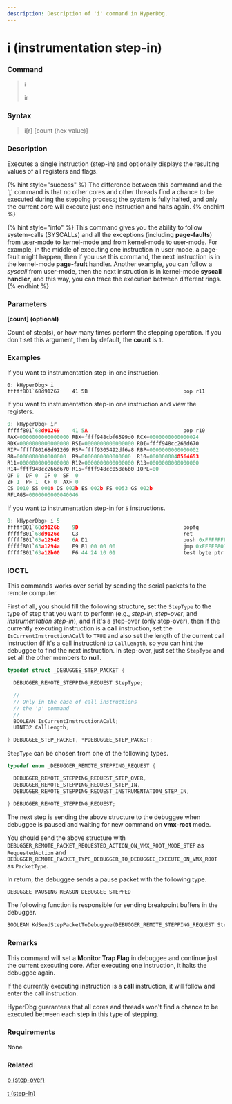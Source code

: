 ```yaml
---
description: Description of 'i' command in HyperDbg.
---
```


# i \(instrumentation step-in\)

### Command

> i
>
> ir

### Syntax

> i\[r\] \[count \(hex value\)\]

### Description

Executes a single instruction \(step-in\) and optionally displays the resulting values of all registers and flags.

{% hint style="success" %}
The difference between this command and the '[t](https://docs.hyperdbg.org/commands/debugging-commands/t)' command is that no other cores and other threads find a chance to be executed during the stepping process; the system is fully halted, and only the current core will execute just one instruction and halts again.
{% endhint %}

{% hint style="info" %}
This command gives you the ability to follow system-calls \(SYSCALLs\) and all the exceptions \(including **page-faults**\) from user-mode to kernel-mode and from kernel-mode to user-mode. For example, in the middle of executing one instruction in user-mode, a page-fault might happen, then if you use this command, the next instruction is in the kernel-mode **page-fault** handler. Another example, you can follow a _syscall_ from user-mode, then the next instruction is in kernel-mode **syscall handler**, and this way, you can trace the execution between different rings.
{% endhint %}

### Parameters

**\[count\] \(optional\)**

Count of step\(s\), or how many times perform the stepping operation. If you don't set this argument, then by default, the **count** is `1`.

### Examples

If you want to instrumentation step-in one instruction.

```text
0: kHyperDbg> i
fffff801`68d91267    41 5B                               pop r11
```

If you want to instrumentation step-in one instruction and view the registers.

```c
0: kHyperDbg> ir
fffff801`68d91269    41 5A                               pop r10
RAX=0000000000000000 RBX=ffff948cbf6599d0 RCX=0000000000000024
RDX=0000000000000000 RSI=0000000000000000 RDI=ffff948cc266d670
RIP=fffff80168d91269 RSP=ffff9305492df6a8 RBP=0000000000000002
R8=0000000000000000  R9=0000000000000000  R10=0000000048564653
R11=0000000000000000 R12=0000000000000000 R13=0000000000000000
R14=ffff948cc266d670 R15=ffff948cc058e6b0 IOPL=00
OF 0  DF 0  IF 0  SF  0
ZF 1  PF 1  CF 0  AXF 0
CS 0010 SS 0018 DS 002b ES 002b FS 0053 GS 002b
RFLAGS=0000000000040046
```

If you want to instrumentation step-in for `5` instructions.

```c
0: kHyperDbg> i 5
fffff801`68d9126b    9D                                  popfq
fffff801`68d9126c    C3                                  ret
fffff801`63a12948    6A D1                               push 0xFFFFFFFFFFFFFFD1
fffff801`63a1294a    E9 B1 00 00 00                      jmp 0xFFFFF80163A12A00
fffff801`63a12b00    F6 44 24 10 01                      test byte ptr ss:[rsp+0x10], 0x01
```

### IOCTL

This commands works over serial by sending the serial packets to the remote computer.

First of all, you should fill the following structure, set the `StepType` to the type of step that you want to perform \(e.g., _step-in_, _step-over_, and _instrumentation step-in_\), and if it's a step-over \(only step-over\), then if the currently executing instruction is a **call** instruction, set the `IsCurrentInstructionACall` to `TRUE` and also set the length of the current call instruction \(if it's a call instruction\) to `CallLength`, so you can hint the debuggee to find the next instruction. In step-over, just set the `StepType` and set all the other members to **null**.

```c
typedef struct _DEBUGGEE_STEP_PACKET {

  DEBUGGER_REMOTE_STEPPING_REQUEST StepType;

  //
  // Only in the case of call instructions
  // the 'p' command
  //
  BOOLEAN IsCurrentInstructionACall;
  UINT32 CallLength;

} DEBUGGEE_STEP_PACKET, *PDEBUGGEE_STEP_PACKET;
```

`StepType` can be chosen from one of the following types.

```c
typedef enum _DEBUGGER_REMOTE_STEPPING_REQUEST {

  DEBUGGER_REMOTE_STEPPING_REQUEST_STEP_OVER,
  DEBUGGER_REMOTE_STEPPING_REQUEST_STEP_IN,
  DEBUGGER_REMOTE_STEPPING_REQUEST_INSTRUMENTATION_STEP_IN,

} DEBUGGER_REMOTE_STEPPING_REQUEST;
```

The next step is sending the above structure to the debuggee when debuggee is paused and waiting for new command on **vmx-root** mode.

You should send the above structure with `DEBUGGER_REMOTE_PACKET_REQUESTED_ACTION_ON_VMX_ROOT_MODE_STEP` as `RequestedAction` and `DEBUGGER_REMOTE_PACKET_TYPE_DEBUGGER_TO_DEBUGGEE_EXECUTE_ON_VMX_ROOT` as `PacketType`.

In return, the debuggee sends a pause packet with the following type.

```c
DEBUGGEE_PAUSING_REASON_DEBUGGEE_STEPPED
```

The following function is responsible for sending breakpoint buffers in the debugger.

```c
BOOLEAN KdSendStepPacketToDebuggee(DEBUGGER_REMOTE_STEPPING_REQUEST StepRequestType);
```

### Remarks

This command will set a **Monitor Trap Flag** in debuggee and continue just the current executing core. After executing one instruction, it halts the debuggee again.

If the currently executing instruction is a **call** instruction, it will follow and enter the call instruction.

HyperDbg guarantees that all cores and threads won't find a chance to be executed between each step in this type of stepping.

### Requirements

None

### Related

[p \(step-over\)](https://docs.hyperdbg.org/commands/debugging-commands/p)

[t \(step-in\)](https://docs.hyperdbg.org/commands/debugging-commands/t)

